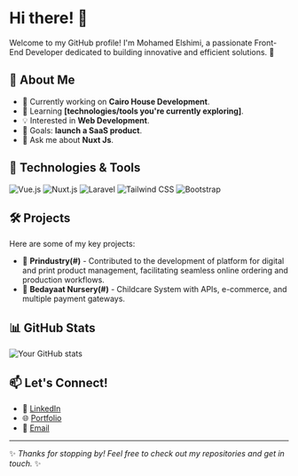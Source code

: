 # Hi there! 👋

Welcome to my GitHub profile! I'm Mohamed Elshimi, a passionate Front-End Developer dedicated to building innovative and efficient solutions. 🚀  

## 🌟 About Me
- 🔭 Currently working on **Cairo House Development**.
- 🌱 Learning **[technologies/tools you're currently exploring]**.
- 💡 Interested in **Web Development**.
- 🎯 Goals: **launch a SaaS product**.
- 💬 Ask me about **Nuxt Js**.

## 🚀 Technologies & Tools
![Vue.js](https://img.shields.io/badge/-Vue.js-4FC08D?style=flat-square&logo=vue.js&logoColor=white)
![Nuxt.js](https://img.shields.io/badge/-Nuxt.js-00DC82?style=flat-square&logo=nuxt.js&logoColor=white)
![Laravel](https://img.shields.io/badge/-Laravel-FF2D20?style=flat-square&logo=laravel&logoColor=white)
![Tailwind CSS](https://img.shields.io/badge/-Tailwind%20CSS-38B2AC?style=flat-square&logo=tailwind-css&logoColor=white)
![Bootstrap](https://img.shields.io/badge/-Bootstrap-7952B3?style=flat-square&logo=bootstrap&logoColor=white)

## 🛠️ Projects
Here are some of my key projects:
- 🔐 **Prindustry(#)** - Contributed to the development of platform for digital and print product management, facilitating seamless online ordering and production workflows.
- 🌟 **Bedayaat Nursery(#)** - Childcare System with APIs, e-commerce, and multiple payment gateways.

## 📊 GitHub Stats
![Your GitHub stats](https://github-readme-stats.vercel.app/api?username=YourUsername&show_icons=true&theme=radical)

## 📫 Let's Connect!
- 💼 [LinkedIn](https://www.linkedin.com/in/your-profile)
- 🌐 [Portfolio](https://your-portfolio.com)
- 📧 [Email](mailto:your-email@example.com)

---

✨ _Thanks for stopping by! Feel free to check out my repositories and get in touch._ ✨
